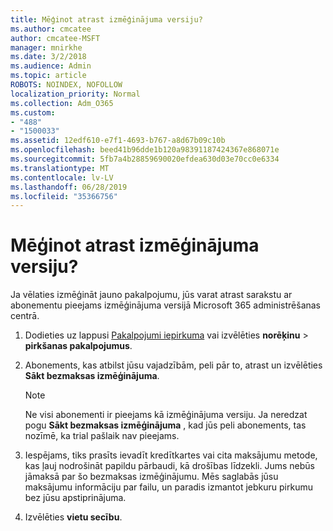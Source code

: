 ```yaml
---
title: Mēģinot atrast izmēģinājuma versiju?
ms.author: cmcatee
author: cmcatee-MSFT
manager: mnirkhe
ms.date: 3/2/2018
ms.audience: Admin
ms.topic: article
ROBOTS: NOINDEX, NOFOLLOW
localization_priority: Normal
ms.collection: Adm_O365
ms.custom:
- "488"
- "1500033"
ms.assetid: 12edf610-e7f1-4693-b767-a8d67b09c10b
ms.openlocfilehash: beed41b96dde1b120a98391187424367e868071e
ms.sourcegitcommit: 5fb7a4b28859690020efdea630d03e70cc0e6334
ms.translationtype: MT
ms.contentlocale: lv-LV
ms.lasthandoff: 06/28/2019
ms.locfileid: "35366756"
---
```

# <a name="trying-to-find-a-trial"></a>Mēģinot atrast izmēģinājuma versiju?

Ja vēlaties izmēģināt jauno pakalpojumu, jūs varat atrast sarakstu ar abonementu pieejams izmēģinājuma versijā Microsoft 365 administrēšanas centrā.
  
1. Dodieties uz lappusi [Pakalpojumi iepirkuma](https://go.microsoft.com/fwlink/p/?linkid=868433) vai izvēlēties **norēķinu** \> **pirkšanas pakalpojumus**.

2. Abonements, kas atbilst jūsu vajadzībām, peli pār to, atrast un izvēlēties **Sākt bezmaksas izmēģinājuma**.

    > [!NOTE]
    > Ne visi abonementi ir pieejams kā izmēģinājuma versiju. Ja neredzat pogu **Sākt bezmaksas izmēģinājuma** , kad jūs peli abonements, tas nozīmē, ka trial pašlaik nav pieejams.
  
3. Iespējams, tiks prasīts ievadīt kredītkartes vai cita maksājumu metode, kas ļauj nodrošināt papildu pārbaudi, kā drošības līdzekli. Jums nebūs jāmaksā par šo bezmaksas izmēģinājumu. Mēs saglabās jūsu maksājumu informāciju par failu, un paradis izmantot jebkuru pirkumu bez jūsu apstiprinājuma.

4. Izvēlēties **vietu secību**.
